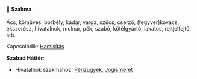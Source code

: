 #### 🔵 Szakma

Ács, kőműves, borbély, kádár, varga, szűcs, cserző, (fegyver)kovács, ékszerész, hivatalnok, molnár, pék, szabó, kötélgyártó, lakatos, rejtjelfejtő, stb.

Kapcsolódik: [Hamisítás](hamisitas.md)

**Szabad Háttér**:
- Hivatalnok szakmához: [Pénzügyek](../hatterek.szabad/penzugyek.md), [Jogismeret](../hatterek.szabad/jogismeret.md)
